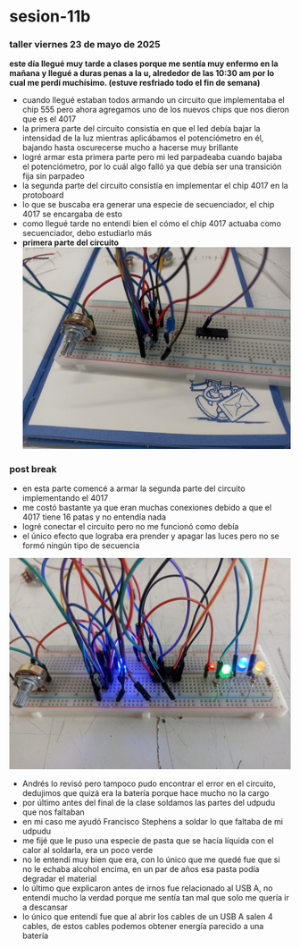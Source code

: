 # sesion-11b
### taller viernes 23 de mayo de 2025
**este día llegué muy tarde a clases porque me sentía muy enfermo en la mañana y llegué a duras penas a la u, alrededor de las 10:30 am por lo cual me perdí muchísimo. (estuve resfriado todo el fin de semana)**

- cuando llegué estaban todos armando un circuito que implementaba el chip 555 pero ahora agregamos uno de los nuevos chips que nos dieron que es el 4017
- la primera parte del circuito consistía en que el led debía bajar la intensidad de la luz mientras aplicábamos el potenciómetro en él, bajando hasta oscurecerse mucho a hacerse muy brillante
- logré armar esta primera parte pero mi led parpadeaba cuando bajaba el potenciómetro, por lo cuál algo falló ya que debía ser una transición fija sin parpadeo
- la segunda parte del circuito consistía en implementar el chip 4017 en la protoboard
- lo que se buscaba era generar una especie de secuenciador, el chip 4017 se encargaba de esto
- como llegué tarde no entendí bien el cómo el chip 4017 actuaba como secuenciador, debo estudiarlo más
- **primera parte del circuito**
![fotocircuitoavance](./archivos/1748578185408.jpg)

### post break

- en esta parte comencé a armar la segunda parte del circuito implementando el 4017
- me costó bastante ya que eran muchas conexiones debido a que el 4017 tiene 16 patas y no entendía nada
- logré conectar el circuito pero no me funcionó como debía
- el único efecto que lograba era prender y apagar las luces pero no se formó ningún tipo de secuencia

![fotocircuitoavance](./archivos/1748578185389.jpg)
- Andrés lo revisó pero tampoco pudo encontrar el error en el circuito, dedujimos que quizá era la batería porque hace mucho no la cargo
- por último antes del final de la clase soldamos las partes del udpudu que nos faltaban
- en mi caso me ayudó Francisco Stephens a soldar lo que faltaba de mi udpudu
- me fijé que le puso una especie de pasta que se hacía líquida con el calor al soldarla, era un poco verde
- no le entendí muy bien que era, con lo único que me quedé fue que si no le echaba alcohol encima, en un par de años esa pasta podía degradar el material
- lo último que explicaron antes de irnos fue relacionado al USB A, no entendí mucho la verdad porque me sentía tan mal que solo me quería ir a descansar
- lo único que entendí fue que al abrir los cables de un USB A salen 4 cables, de estos cables podemos obtener energía parecido a una batería
